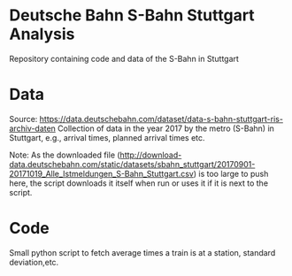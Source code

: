 # Deutsche Bahn S-Bahn Stuttgart Analysis
Repository containing code and data of the S-Bahn in Stuttgart

# Data
Source: https://data.deutschebahn.com/dataset/data-s-bahn-stuttgart-ris-archiv-daten
Collection of data in the year 2017 by the metro (S-Bahn) in Stuttgart, e.g., arrival times, planned arrival times etc.

Note: As the downloaded file (http://download-data.deutschebahn.com/static/datasets/sbahn_stuttgart/20170901-20171019_Alle_Istmeldungen_S-Bahn_Stuttgart.csv) is too large to push here, the script downloads it itself when run or uses it if it is next to the script.

# Code
Small python script to fetch average times a train is at a station, standard deviation,etc.
 

